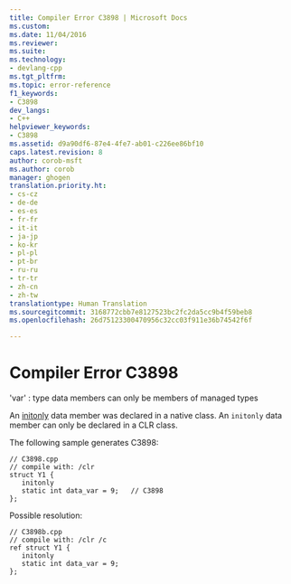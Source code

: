 ```yaml
---
title: Compiler Error C3898 | Microsoft Docs
ms.custom: 
ms.date: 11/04/2016
ms.reviewer: 
ms.suite: 
ms.technology:
- devlang-cpp
ms.tgt_pltfrm: 
ms.topic: error-reference
f1_keywords:
- C3898
dev_langs:
- C++
helpviewer_keywords:
- C3898
ms.assetid: d9a90df6-87e4-4fe7-ab01-c226ee86bf10
caps.latest.revision: 8
author: corob-msft
ms.author: corob
manager: ghogen
translation.priority.ht:
- cs-cz
- de-de
- es-es
- fr-fr
- it-it
- ja-jp
- ko-kr
- pl-pl
- pt-br
- ru-ru
- tr-tr
- zh-cn
- zh-tw
translationtype: Human Translation
ms.sourcegitcommit: 3168772cbb7e8127523bc2fc2da5cc9b4f59beb8
ms.openlocfilehash: 26d75123300470956c32cc03f911e36b74542f6f

---
```

# Compiler Error C3898
'var' : type data members can only be members of managed types  
  
 An [initonly](../../dotnet/initonly-cpp-cli.md) data member was declared in a native class.  An `initonly` data member can only be declared in a CLR class.  
  
 The following sample generates C3898:  
  
```  
// C3898.cpp  
// compile with: /clr  
struct Y1 {  
   initonly  
   static int data_var = 9;   // C3898  
};  
```  
  
 Possible resolution:  
  
```  
// C3898b.cpp  
// compile with: /clr /c  
ref struct Y1 {  
   initonly  
   static int data_var = 9;  
};  
```


<!--HONumber=Jan17_HO1-->


